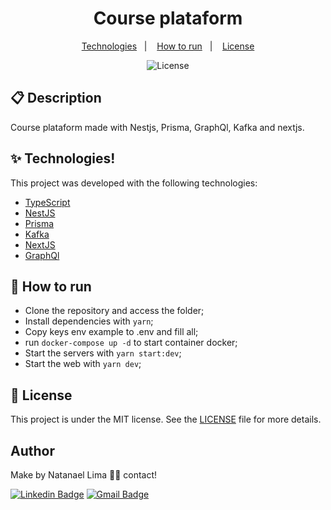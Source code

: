 <h1 align="center">Course plataform</h1>

<p align="center">
  <a href="#-technologies">Technologies</a>&nbsp;&nbsp;&nbsp;|&nbsp;&nbsp;&nbsp;
  <a href="#-How-to-run">How to run</a>&nbsp;&nbsp;&nbsp;|&nbsp;&nbsp;&nbsp;
  <a href="#-license">License</a>
</p>

<p align="center">
  <img alt="License" src="https://img.shields.io/static/v1?label=license&message=MIT&color=8257E5&labelColor=000000">
</p>

## 📋 Description

Course plataform made with Nestjs, Prisma, GraphQl, Kafka and nextjs.

## ✨ Technologies!

This project was developed with the following technologies:

- [TypeScript](https://www.typescriptlang.org/)
- [NestJS](https://nestjs.com/)
- [Prisma](https://www.prisma.io/)
- [Kafka](https://kafka.apache.org/)
- [NextJS](https://nextjs.org/)
- [GraphQl](https://graphql.org/)

## 🚀 How to run

- Clone the repository and access the folder;
- Install dependencies with `yarn`;
- Copy keys env example to .env and fill all;
- run `docker-compose up -d` to start container docker;
- Start the servers with `yarn start:dev`;
- Start the web with `yarn dev`;

## 📄 License

This project is under the MIT license. See the [LICENSE](LICENSE) file for more details.

## Author

Make by Natanael Lima 👋🏽 contact!

[![Linkedin Badge](https://img.shields.io/badge/-Natanelvich-blue?style=flat-square&logo=Linkedin&logoColor=white&link=https://www.linkedin.com/in/natanaelvich/)](https://www.linkedin.com/in/natanaelvich/)
[![Gmail Badge](https://img.shields.io/badge/-taelima1997@gmail.com-red?style=flat-square&link=mailto:taelima1997@gmail.com)](mailto:taelima1997@gmail.com)
